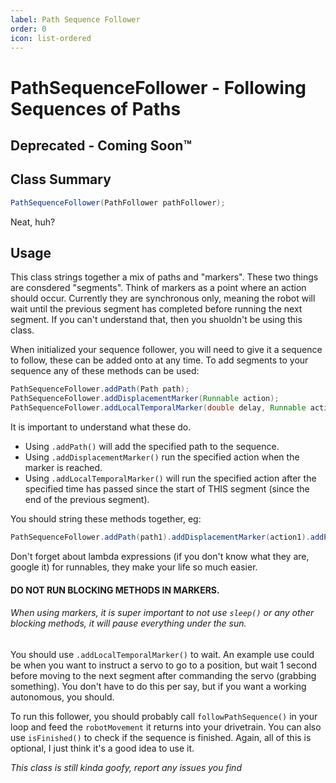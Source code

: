 ```yaml
---
label: Path Sequence Follower
order: 0
icon: list-ordered
---
```


# PathSequenceFollower - Following Sequences of Paths
## Deprecated - Coming Soon™
## Class Summary
```java
PathSequenceFollower(PathFollower pathFollower);
```
Neat, huh?

## Usage
This class strings together a mix of paths and "markers". These two things are consdered "segments". Think of markers as a point where an action should occur. Currently they are synchronous only, meaning the robot will wait until the previous segment has completed before running the next segment. If you can't understand that, then you shuoldn't be using this class.

When initialized your sequence follower, you will need to give it a sequence to follow, these can be added onto at any time. To add segments to your sequence any of these methods can be used:
```java
PathSequenceFollower.addPath(Path path);
PathSequenceFollower.addDisplacementMarker(Runnable action);
PathSequenceFollower.addLocalTemporalMarker(double delay, Runnable action) // delay in seconds
```
It is important to understand what these do. 
- Using `.addPath()` will add the specified path to the sequence. 
- Using `.addDisplacementMarker()` run the specified action when the marker is reached.
- Using `.addLocalTemporalMarker()` will run the specified action after the specified time has passed since the start of THIS segment (since the end of the previous segment).

You should string these methods together, eg:
```java
PathSequenceFollower.addPath(path1).addDisplacementMarker(action1).addPath(path2).addLocalTemporalMarker(1.0, action2).addPath(path3);
```
Don't forget about lambda expressions (if you don't know what they are, google it) for runnables, they make your life so much easier.

#### **DO NOT RUN BLOCKING METHODS IN MARKERS**.
###### When using markers, it is super important to not use `sleep()` or any other blocking methods, it will pause everything under the sun.

You should use `.addLocalTemporalMarker()` to wait. An example use could be when you want to instruct a servo to go to a position, but wait 1 second before moving to the next segment after commanding the servo (grabbing something). You don't have to do this per say, but if you want a working autonomous, you should.

To run this follower, you should probably call `followPathSequence()` in your loop and feed the `robotMovement` it returns into your drivetrain. You can also use `isFinished()` to check if the sequence is finished. Again, all of this is optional, I just think it's a good idea to use it.

*This class is still kinda goofy, report any issues you find*